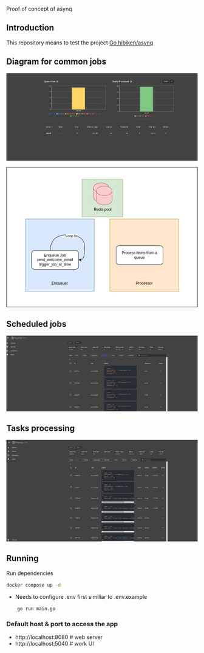 Proof of concept of asynq

## Introduction

This repository means to test the project [Go hibiken/asynq](https://github.com/hibiken/asynq)

## Diagram for common jobs

![Queue graphs](./files/queue_graphs.png)

![Go hibiken/asynq](./files/diagram_background_processor.jpg)


## Scheduled jobs

![Scheduled jobs](./files/scheduled_jobs.png)


## Tasks processing

![Tasks processing](./files/jobs_processing.png)




## Running

Run dependencies
```sh
docker compose up -d
```

- Needs to configure .env first similiar to .env.example
```
    go run main.go
```

### Default host & port to access the app

- http://localhost:8080 # web server
- http://localhost:5040 # work UI
